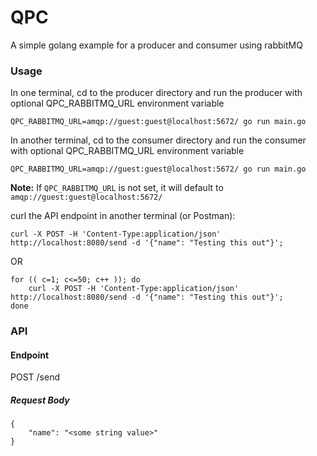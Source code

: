 # QPC
A simple golang example for a producer and consumer using rabbitMQ

### Usage
In one terminal, cd to the producer directory and run the producer with optional QPC_RABBITMQ_URL environment variable

```
QPC_RABBITMQ_URL=amqp://guest:guest@localhost:5672/ go run main.go
```

In another terminal, cd to the consumer directory and run the consumer with optional QPC_RABBITMQ_URL environment variable

```
QPC_RABBITMQ_URL=amqp://guest:guest@localhost:5672/ go run main.go
```

**Note:** If `QPC_RABBITMQ_URL` is not set, it will default to `amqp://guest:guest@localhost:5672/`

curl the API endpoint in another terminal (or Postman):

```
curl -X POST -H 'Content-Type:application/json' http://localhost:8080/send -d '{"name": "Testing this out"}';
```

OR

```
for (( c=1; c<=50; c++ )); do
    curl -X POST -H 'Content-Type:application/json' http://localhost:8080/send -d '{"name": "Testing this out"}';
done
```

### API
#### Endpoint
POST /send

##### Request Body

```
{
    "name": "<some string value>"
}
```